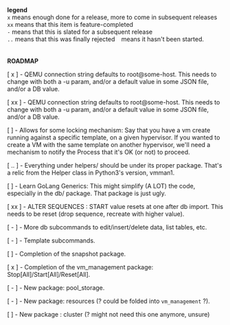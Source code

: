 __legend__<br>
`x` means enough done for a release, more to come in subsequent releases<br>
`xx` means that this item is feature-completed<br>
`-` means that this is slated for a subsequent release<br>
`..` means that this was finally rejected
` ` means it hasn't been started.
<br><br><br>
__ROADMAP__

[ x ] - QEMU connection string defaults to root@some-host.
This needs to change with both a -u param, and/or a default value in some JSON file, and/or a DB value.

[ xx ] - QEMU connection string defaults to root@some-host.
This needs to change with both a -u param, and/or a default value in some JSON file, and/or a DB value.

[   ] - Allows for some locking mechanism:
Say that you have a vm create running against a specific template, on a given hypervisor.
If you wanted to create a VM with the same template on another hypervisor, we'll need a mechanism to notify the
Process that it's OK (or not) to proceed.

[ .. ] - Everything under helpers/ should be under its proper package.
That's a relic from the Helper class in Python3's version, vmman1.

[   ] - Learn GoLang Generics:
This might simplify (A LOT) the code, especially in the db/ package.
That package is just ugly.

[ xx ] - ALTER SEQUENCES : START value resets at one after db import.
This needs to be reset (drop sequence, recreate with higher value).

[ - ] - More db subcommands to edit/insert/delete data, list tables, etc.

[ - ] - Template subcommands.

[   ] - Completion of the snapshot package.

[ x ] - Completion of the vm_management package: Stop[All]/Start[All]/Reset[All].

[ - ] - New package: pool_storage.

[ - ] - New package: resources (? could be folded into `vm_management` ?).

[   ] - New package : cluster (? might not need this one anymore, unsure)
